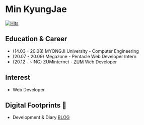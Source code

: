# Min KyungJae
[![Hits](https://hits.seeyoufarm.com/api/count/incr/badge.svg?url=https%3A%2F%2Fgithub.com%2Ftlagmltjq11&count_bg=%2379C83D&title_bg=%23555555&icon=ello.svg&icon_color=%23FFFA00&title=hits&edge_flat=false)](https://hits.seeyoufarm.com)
## Education & Career 
- (14.03 - 20.08) MYONGJI University - Computer Engineering
- (20.07 - 20.09) Megazone - Pentacle Web Developer Intern
- (20.12 -  ~ING) ZUMinternet - [ZUM](https://zum.com/) Web Developer 

## Interest 
- Web Developer

## Digital Footprints 🌱
- Development & Diary [BLOG](https://blog.naver.com/ggomjae)
